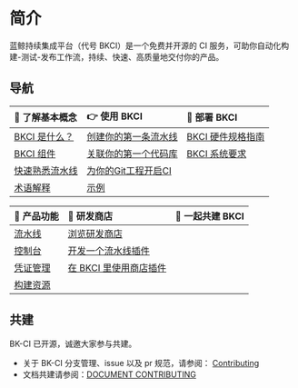 # 简介

蓝鲸持续集成平台（代号 BKCI）是一个免费并开源的 CI 服务，可助你自动化构建-测试-发布工作流，持续、快速、高质量地交付你的产品。

## 导航
| 🐤 了解基本概念 | 👉 使用 BKCI | 🚀 部署 BKCI |
| :--- | :--- | :--- |
| [BKCI 是什么？](./bkci.md) | [创建你的第一条流水线](../Quickstarts/Create-your-first-pipeline.md) | [BKCI 硬件规格指南](../Setup/system-requirements/hardware.md) |
| [BKCI 组件](./terminology/components.md) | [关联你的第一个代码库](../Quickstarts/Link-your-first-repo.md) | [BKCI 系统要求](../Setup/system-requirements/system.md)  |
| [快速熟悉流水线](./terminology/Learn-pipeline-in-5min.md) | [为你的Git工程开启CI](../Quickstarts/Enable-ci.md) | |
| [术语解释](./terminology/Learn-pipeline-in-5min.md) | [示例](../Quickstarts/Case/Examples/vars-usage.md) |  |

| 📔 产品功能 | 🏪 研发商店 | 🤝 一起共建 BKCI |
| :--- | :--- | :--- |
| [流水线](../Services/Pipeline/pipeline-list.md) | [浏览研发商店](../Services/Store/home.md) |  |
| [控制台](../Services/Console/Console.md) | [开发一个流水线插件](../Services/Store/start-new-task.md) |  |
| [凭证管理](../Services/Ticket/ticket.md) | [在 BKCI 里使用商店插件](../Services/Store/upload-new-task.md) |  |
| [构建资源](../Services/Pools/host-to-bkci.md) |  |  |

## 共建

BK-CI 已开源，诚邀大家参与共建。

* 关于 BK-CI 分支管理、issue 以及 pr 规范，请参阅： [Contributing](https://github.com/TencentBlueKing/bk-ci/blob/master/CONTRIBUTING.md)
* 文档共建请参阅：[DOCUMENT CONTRIBUTING](https://github.com/TencentBlueKing/BKDocs/blob/master/新文档中心格式要求/文档更新指引.md)
